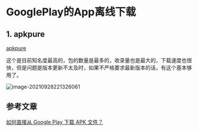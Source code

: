 # GooglePlay的App离线下载

## 1. apkpure

[apkpure](https://apkpure.com/tw/)

这个是目前知名度最高的，包的数量是最多的，收录量也是最大的，下载速度也很快，但是问题是版本更新不太及时，如果不严格要求最新版本的话，有这个基本够用了。

![image-20210928221326061](https://abelsun-1256449468.cos.ap-beijing.myqcloud.com/image/image-20210928221326061.png)

## 参考文章

[如何直接从 Google Play 下载 APK 文件？](https://www.zhihu.com/question/20232626)
